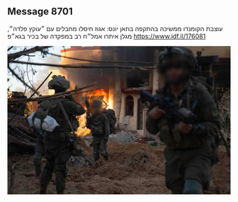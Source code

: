 ## Message 8701

עוצבת הקומנדו ממשיכה בהתקפה בחאן יונס:
אגוז חיסלו מחבלים עם ״עוקץ פלדה״, מגלן איתרו אמל״ח רב במפקדה של בכיר בגא״פ
https://www.idf.il/176081

![Photo](./8701/8701_photo.jpg)
